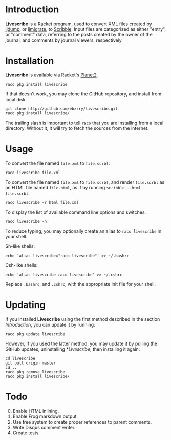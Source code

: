 # Introduction

**Livescribe** is a [Racket](http://racket-lang.org) program, used to
convert XML files created by
[ljdump](https://github.com/ghewgill/ljdump), or
[ljmigrate](https://github.com/ceejbot/ljmigrate), to
[Scribble](http://docs.racket-lang.org/scribble/). Input files are
categorized as either "entry", or "comment" data, referring to the
posts created by the owner of the journal, and comments by journal
viewers, respectively.


# Installation

**Livescribe** is available via Racket's
[Planet2](http://pkg.racket-lang.org).

```
raco pkg install livescribe
```

If that doesn't work, you may clone the GitHub repository, and install
from local disk.

```
git clone http://github.com/ebzzry/livescribe.git
raco pkg install livescribe/
```

The trailing slash is important to tell `raco` that you are installing
from a local directory. Without it, it will try to fetch the sources
from the internet.


# Usage

To convert the file named `file.xml` to `file.scrbl`:

```
raco livescribe file.xml
```

To convert the file named `file.xml` to `file.scrbl`, and render
`file.scrbl` as an HTML file named `file.html`, as if by running
`scribble --html file.scrbl`.

```
raco livescribe -r html file.xml
```

To display the list of available command line options and switches.

```
raco livescribe -h
```

To reduce typing, you may optionally create an alias to `raco
livescribe` in your shell.

Sh-like shells:
```
echo 'alias livescribe="raco livescribe"' >> ~/.bashrc
```

Csh-like shells:
```
echo 'alias livescribe raco livescribe' >> ~/.cshrc
```

Replace `.bashrc`, and `.cshrc`, with the appropriate init file for
your shell.


# Updating

If you installed **Livescribe** using the first method described in the
section *Introduction*, you can update it by running:

```
raco pkg update livescribe
```

However, if you used the latter method, you may update it by pulling
the GitHub updates, uninstalling **Livescribe*, then installing it
again:

```
cd livescribe
git pull origin master
cd ..
raco pkg remove livescribe
raco pkg install livescribe/
```


# Todo

0. Enable HTML inlining.
0. Enable Frog markdown output
0. Use tree system to create proper references to parent comments.
0. Write Disqus comment writer.
0. Create tests.

